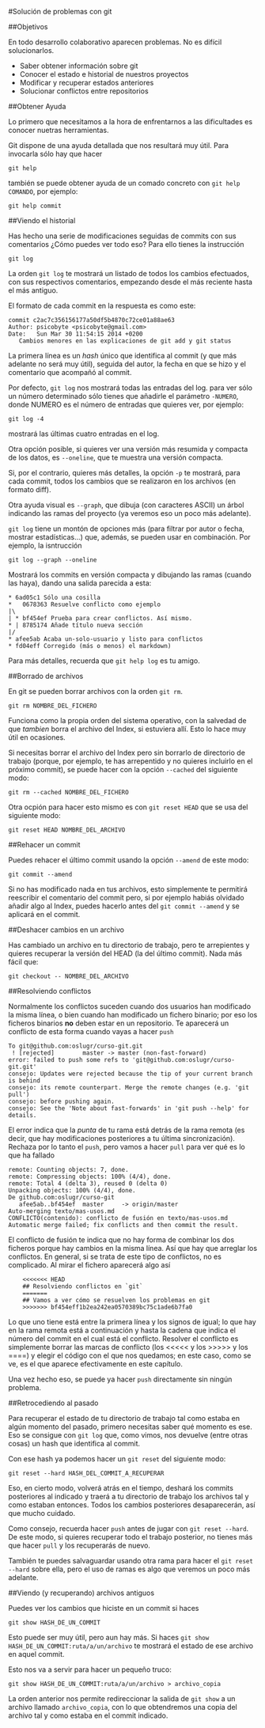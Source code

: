 #Solución de problemas con git

##Objetivos

En todo desarrollo colaborativo aparecen problemas. No es difícil solucionarlos.

* Saber obtener información sobre git
* Conocer el estado e historial de nuestros proyectos
* Modificar y recuperar estados anteriores
* Solucionar conflictos entre repositorios

##Obtener Ayuda

Lo primero que necesitamos a la hora de enfrentarnos a las dificultades es conocer nuetras herramientas.

Git dispone de una ayuda detallada que nos resultará muy útil. Para invocarla sólo hay que hacer 

`git help`

también se puede obtener ayuda de un comado concreto con `git help COMANDO`, por ejemplo:

`git help commit`

##Viendo el historial

Has hecho una serie de modificaciones seguidas de commits con sus comentarios ¿Cómo puedes ver todo eso? Para ello tienes la instrucción

`git log`

La orden `git log` te mostrará un listado de todos los cambios efectuados, con sus respectivos comentarios, empezando desde el más reciente hasta el más antiguo.

El formato de cada commit en la respuesta es como este:

```
commit c2ac7c356156177a50df5b4870c72ce01a88ae63
Author: psicobyte <psicobyte@gmail.com>
Date:   Sun Mar 30 11:54:15 2014 +0200
   Cambios menores en las explicaciones de git add y git status
```

La primera línea es un *hash* único que identifica al commit (y que más adelante no será muy útil), seguida del autor, la fecha en que se hizo y el comentario que acompañó al commit. 

Por defecto, `git log` nos mostrará todas las entradas del log. para ver sólo un número determinado sólo tienes que añadirle el parámetro `-NUMERO`, donde NUMERO es el número de entradas que quieres ver, por ejemplo:

`git log -4`

mostrará las últimas cuatro entradas en el log.

Otra opción posible, si quieres ver una versión más resumida y compacta de los datos, es `--oneline`, que te muestra una versión compacta.

Si, por el contrario, quieres más detalles, la opción `-p` te mostrará, para cada commit, todos los cambios que se realizaron en los archivos (en formato diff).

Otra ayuda visual es `--graph`, que dibuja (con caracteres ASCII) un árbol indicando las ramas del proyecto (ya veremos eso un poco más adelante).

`git log` tiene un montón de opciones más (para filtrar por autor o fecha, mostrar estadísticas...) que, además, se pueden usar en combinación. Por ejemplo, la isntrucción

`git log --graph --oneline` 

Mostrará los commits en versión compacta y dibujando las ramas (cuando las haya), dando una salida parecida a esta:

```
* 6ad05c1 Sólo una cosilla
*   0678363 Resuelve conflicto como ejemplo
|\  
| * bf454ef Prueba para crear conflictos. Así mismo.
* | 8785174 Añade título nueva sección
|/  
* afee5ab Acaba un-solo-usuario y listo para conflictos
* fd04eff Corregido (más o menos) el markdown)
```

Para más detalles, recuerda que `git help log` es tu amigo.

##Borrado de archivos

En git se pueden borrar archivos con la orden `git rm`.

`git rm NOMBRE_DEL_FICHERO`

Funciona como la propia orden del sistema operativo, con la salvedad de que *tambien* borra el archivo del Index, si estuviera allí. Esto lo hace muy útil en ocasiones.

Si necesitas borrar el archivo del Index pero sin borrarlo de directorio de trabajo (porque, por ejemplo, te has arrepentido y no quieres incluirlo en el próximo commit), se puede hacer con la opción `--cached` del siguiente modo:

`git rm --cached NOMBRE_DEL_FICHERO`

Otra ocpión para hacer esto mismo es con `git reset HEAD` que se usa del siguiente modo:

`git reset HEAD NOMBRE_DEL_ARCHIVO`

##Rehacer un commit

Puedes rehacer el último commit usando la opción `--amend` de este modo:

`git commit --amend`

Si no has modificado nada en tus archivos, esto simplemente te permitirá reescribir el comentario del commit pero, si por ejemplo habiás olvidado añadir algo al Index, puedes hacerlo antes del `git commit --amend` y se aplicará en el commit.

##Deshacer cambios en un archivo

Has cambiado un archivo en tu directorio de trabajo, pero te arrepientes y quieres recuperar la versión del HEAD (la del último commit). Nada más fácil que:

`git checkout -- NOMBRE_DEL_ARCHIVO`

##Resolviendo conflictos
	
Normalmente los conflictos suceden cuando dos usuarios han modificado
    la misma línea, o bien cuando han modificado un fichero binario;
    por eso los ficheros binarios **no** deben estar en un
    repositorio. Te aparecerá un conflicto de esta forma cuando vayas
    a hacer `push`

```	
To git@github.com:oslugr/curso-git.git
 ! [rejected]        master -> master (non-fast-forward)
error: failed to push some refs to 'git@github.com:oslugr/curso-git.git'
consejo: Updates were rejected because the tip of your current branch is behind
consejo: its remote counterpart. Merge the remote changes (e.g. 'git pull')
consejo: before pushing again.
consejo: See the 'Note about fast-forwards' in 'git push --help' for details.
```

El error indica que la *punta* de tu rama está detrás de la rama remota (es decir, que hay modificaciones posteriores a tu última sincronización). Rechaza por lo tanto el `push`, pero vamos a hacer `pull` para ver qué es lo que ha fallado

```
remote: Counting objects: 7, done.
remote: Compressing objects: 100% (4/4), done.
remote: Total 4 (delta 3), reused 0 (delta 0)
Unpacking objects: 100% (4/4), done.
De github.com:oslugr/curso-git
   afee5ab..bf454ef  master     -> origin/master
Auto-merging texto/mas-usos.md
CONFLICTO(contenido): conflicto de fusión en texto/mas-usos.md
Automatic merge failed; fix conflicts and then commit the result.
```

El conflicto de fusión te indica que no hay forma de combinar los dos
ficheros porque hay cambios en la misma línea. Así que hay que
arreglar los conflictos. En general, si se trata de este tipo de
conflictos, no es complicado. Al mirar el fichero aparecerá algo así

```
    <<<<<<< HEAD
    ## Resolviendo conflictos en `git`
    =======
    ## Vamos a ver cómo se resuelven los problemas en git
    >>>>>>> bf454eff1b2ea242ea0570389bc75c1ade6b7fa0
```

Lo que uno tiene está entre la primera línea y los signos de igual; lo
que hay en la rama remota está a continuación y hasta la cadena que
indica el número del commit en el cual está el conflicto. Resolver el
conflicto es simplemente borrar las marcas de conflicto (los <<<<< y
los >>>>> y los ====) y elegir el código con el que nos quedamos; en
este caso, como se ve, es el que aparece efectivamente en este
capítulo.

Una vez hecho eso, se puede ya hacer `push` directamente sin ningún
problema.

##Retrocediendo al pasado

Para recuperar el estado de tu directorio de trabajo tal como estaba en algún momento del pasado, primero necesitas saber qué momento es ese. Eso se consigue con `git log` que, como vimos, nos devuelve (entre otras cosas) un hash que identifica al commit.

Con ese hash ya podemos hacer un `git reset` del siguiente modo:

`git reset --hard HASH_DEL_COMMIT_A_RECUPERAR`

Eso, en cierto modo, volverá atrás en el tiempo, deshará los commits posteriores al indicado y traerá a tu directorio de trabajo los archivos tal y como estaban entonces. Todos los cambios posteriores desaparecerán, así que mucho cuidado.

Como consejo, recuerda hacer `push` antes de jugar con `git reset --hard`. De este modo, si quieres recuperar todo el trabajo posterior, no tienes más que hacer `pull` y los recuperarás de nuevo.

También te puedes salvaguardar usando otra rama para hacer el `git reset --hard` sobre ella, pero el uso de ramas es algo que veremos un poco más adelante.

##Viendo (y recuperando) archivos antiguos

Puedes ver los cambios que hiciste en un commit si haces 

`git show HASH_DE_UN_COMMIT`

Esto puede ser muy útil, pero aun hay más. Si haces `git show HASH_DE_UN_COMMIT:ruta/a/un/archivo` te mostrará el estado de ese archivo en aquel commit.

Esto nos va a servir para hacer un pequeño truco:

`git show HASH_DE_UN_COMMIT:ruta/a/un/archivo > archivo_copia`

La orden anterior nos permite redireccionar la salida de `git show` a un archivo llamado `archivo_copia`, con lo que obtendremos una copia del archivo tal y como estaba en el commit indicado.
